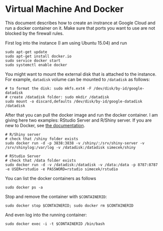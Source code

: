 # Virtual Machine And Docker 

This document describes how to create an instrance at Google Cloud and run a docker container on it. Make sure that ports you want to use are not blocked by the firewall rules. 

First log into the instance (I am using Ubuntu 15.04) and run

```
sudo apt-get update
sudo apt-get install docker.io
sudo service docker start
sudo systemctl enable docker
```

You might want to mount the external disk that is attached to the instance. For example, `datadisk` volume can be mounted to ```/datadisk``` as follows:

```
# to format the disk: sudo mkfs.ext4 -F /dev/disk/by-id/google-datadisk
# create /datadisk folder: sudo mkdir /datadisk
sudo mount -o discard,defaults /dev/disk/by-id/google-datadisk /datadisk
```

After that you can pull the docker image and run the docker container. I am giving here two examples: RStudio Server and R/Shiny server. If you are new to Docker, see [the documentation](https://docs.docker.com/).

```
# R/Shiny server
# check that /shiny folder exists
sudo docker run -d -p 3838:3838 -v /shiny/:/srv/shiny-server -v /srv/shinylog:/var/log -v /datadisk:/datadisk simecek/shiny

# RStudio Server
# check that /data folder exists
sudo docker run -d -v /datadisk:/datadisk -v /data:/data -p 8787:8787 -e USER=rstudio -e PASSWORD=rstudio simecek/rstudio
```

You can list the docker containers as follows

```
sudo docker ps -a
```

Stop and remove the container with `$CONTAINERID`:

```
sudo docker stop $CONTAINERID; sudo docker rm $CONTAINERID 
```

And even log into the running container:

```
sudo docker exec -i -t $CONTAINERID /bin/bash
```